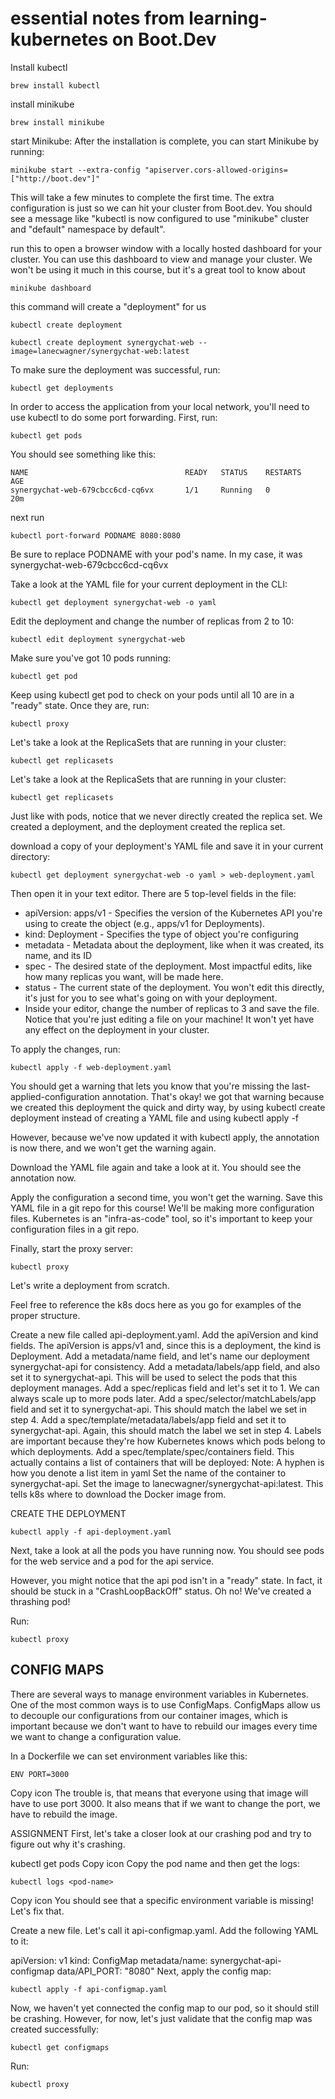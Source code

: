 # essential notes from learning-kubernetes on Boot.Dev

Install kubectl
```
brew install kubectl
```

install minikube
```
brew install minikube
```

start Minikube: After the installation is complete, you can start Minikube by running:
```
minikube start --extra-config "apiserver.cors-allowed-origins=["http://boot.dev"]"
```

This will take a few minutes to complete the first time. The extra configuration is just so we can hit your cluster from Boot.dev. You should see a message like "kubectl is now configured to use "minikube" cluster and "default" namespace by default".

run this to open a browser window with a locally hosted dashboard for your cluster. You can use this dashboard to view and manage your cluster. We won't be using it much in this course, but it's a great tool to know about
```
minikube dashboard
```

this command will create a "deployment" for us
```
kubectl create deployment
```
```
kubectl create deployment synergychat-web --image=lanecwagner/synergychat-web:latest
```

To make sure the deployment was successful, run:
```
kubectl get deployments
```

In order to access the application from your local network, you'll need to use kubectl to do some port forwarding. First, run:
```
kubectl get pods
```

You should see something like this:
```
NAME                                   READY   STATUS    RESTARTS   AGE
synergychat-web-679cbcc6cd-cq6vx       1/1     Running   0          20m
```
next run 
```
kubectl port-forward PODNAME 8080:8080
```
Be sure to replace PODNAME with your pod's name. In my case, it was synergychat-web-679cbcc6cd-cq6vx

Take a look at the YAML file for your current deployment in the CLI:
```
kubectl get deployment synergychat-web -o yaml
```

Edit the deployment and change the number of replicas from 2 to 10:
```
kubectl edit deployment synergychat-web
```

Make sure you've got 10 pods running:
```
kubectl get pod
```

Keep using kubectl get pod to check on your pods until all 10 are in a "ready" state. Once they are, run:
```
kubectl proxy
```

Let's take a look at the ReplicaSets that are running in your cluster:
```
kubectl get replicasets
```

Let's take a look at the ReplicaSets that are running in your cluster:
```
kubectl get replicasets
```
Just like with pods, notice that we never directly created the replica set. We created a deployment, and the deployment created the replica set.


download a copy of your deployment's YAML file and save it in your current directory:
```
kubectl get deployment synergychat-web -o yaml > web-deployment.yaml
```

Then open it in your text editor. There are 5 top-level fields in the file:

 - apiVersion: apps/v1 - Specifies the version of the Kubernetes API you're using to create the object (e.g., apps/v1 for Deployments).
 - kind: Deployment - Specifies the type of object you're configuring
 - metadata - Metadata about the deployment, like when it was created, its name, and its ID
 - spec - The desired state of the deployment. Most impactful edits, like how many replicas you want, will be made here.
 - status - The current state of the deployment. You won't edit this directly, it's just for you to see what's going on with your deployment.
 - Inside your editor, change the number of replicas to 3 and save the file. Notice that you're just editing a file on your machine! It won't yet have any effect on the deployment in your cluster.

 To apply the changes, run:
```
kubectl apply -f web-deployment.yaml
```

You should get a warning that lets you know that you're missing the last-applied-configuration annotation. That's okay! we got that warning because we created this deployment the quick and dirty way, by using kubectl create deployment instead of creating a YAML file and using kubectl apply -f

However, because we've now updated it with kubectl apply, the annotation is now there, and we won't get the warning again.

Download the YAML file again and take a look at it. You should see the annotation now.

Apply the configuration a second time, you won't get the warning. Save this YAML file in a git repo for this course! We'll be making more configuration files. Kubernetes is an "infra-as-code" tool, so it's important to keep your configuration files in a git repo.

Finally, start the proxy server:
```
kubectl proxy
```

Let's write a deployment from scratch.

Feel free to reference the k8s docs here as you go for examples of the proper structure.

Create a new file called api-deployment.yaml.
Add the apiVersion and kind fields. The apiVersion is apps/v1 and, since this is a deployment, the kind is Deployment.
Add a metadata/name field, and let's name our deployment synergychat-api for consistency.
Add a metadata/labels/app field, and also set it to synergychat-api. This will be used to select the pods that this deployment manages.
Add a spec/replicas field and let's set it to 1. We can always scale up to more pods later.
Add a spec/selector/matchLabels/app field and set it to synergychat-api. This should match the label we set in step 4.
Add a spec/template/metadata/labels/app field and set it to synergychat-api. Again, this should match the label we set in step 4. Labels are important because they're how Kubernetes knows which pods belong to which deployments.
Add a spec/template/spec/containers field. This actually contains a list of containers that will be deployed:
Note: A hyphen is how you denote a list item in yaml
Set the name of the container to synergychat-api.
Set the image to lanecwagner/synergychat-api:latest. This tells k8s where to download the Docker image from.

CREATE THE DEPLOYMENT
```
kubectl apply -f api-deployment.yaml
```

Next, take a look at all the pods you have running now. You should see pods for the web service and a pod for the api service.

However, you might notice that the api pod isn't in a "ready" state. In fact, it should be stuck in a "CrashLoopBackOff" status. Oh no! We've created a thrashing pod!

Run:
```
kubectl proxy
```

## CONFIG MAPS
There are several ways to manage environment variables in Kubernetes. One of the most common ways is to use ConfigMaps. ConfigMaps allow us to decouple our configurations from our container images, which is important because we don't want to have to rebuild our images every time we want to change a configuration value.

In a Dockerfile we can set environment variables like this:

```
ENV PORT=3000
```
Copy icon
The trouble is, that means that everyone using that image will have to use port 3000. It also means that if we want to change the port, we have to rebuild the image.

ASSIGNMENT
First, let's take a closer look at our crashing pod and try to figure out why it's crashing.

kubectl get pods
Copy icon
Copy the pod name and then get the logs:

```
kubectl logs <pod-name>
```
Copy icon
You should see that a specific environment variable is missing! Let's fix that.

Create a new file. Let's call it api-configmap.yaml. Add the following YAML to it:

apiVersion: v1
kind: ConfigMap
metadata/name: synergychat-api-configmap
data/API_PORT: "8080"
Next, apply the config map:

```
kubectl apply -f api-configmap.yaml
```
Now, we haven't yet connected the config map to our pod, so it should still be crashing. However, for now, let's just validate that the config map was created successfully:
```
kubectl get configmaps
```
Run:
```
kubectl proxy
```
